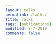 ```yaml
---
layout: talks
permalink: /talks/
title: Talks
tags: [publications]
modified: 8-7-2019
comments: false
---
```

